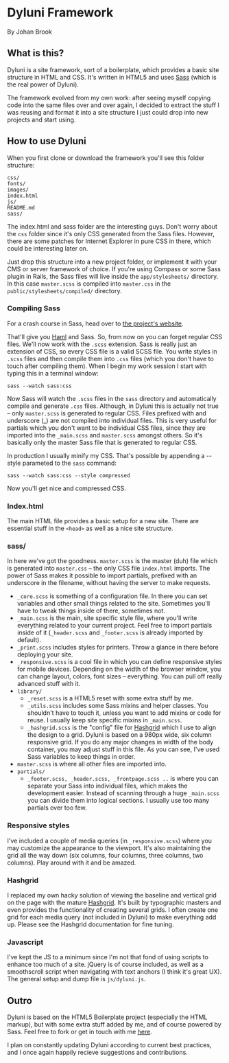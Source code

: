 # Dyluni Framework

By Johan Brook

## What is this?

Dyluni is a site framework, sort of a boilerplate, which provides a basic site structure in HTML and CSS. It's written in HTML5 and uses [Sass](http://sass-lang.com "Sass") (which is the real power of Dyluni). 

The framework evolved from my own work: after seeing myself copying code into the same files over and over again, I decided to extract the stuff I was reusing and format it into a site structure I just could drop into new projects and start using. 

## How to use Dyluni

When you first clone or download the framework you'll see this folder structure:

	css/
	fonts/
	images/
	index.html
	js/
	README.md
	sass/

The index.html and sass folder are the interesting guys. Don't worry about the `css` folder since it's only CSS generated from the Sass files. However, there are some patches for Internet Explorer in pure CSS in there, which could be interesting later on.

Just drop this structure into a new project folder, or implement it with your CMS or server framework of choice. If you're using Compass or some Sass plugin in Rails, the Sass files will live inside the `app/stylesheets/` directory. In this case `master.scss` is compiled into `master.css` in the `public/stylesheets/compiled/` directory. 

### Compiling Sass

For a crash course in Sass, head over to [the project's website](http://sass-lang.com/tutorial.html).

That'll give you [Haml](http://haml-lang.com/) and Sass. So, from now on you can forget regular CSS files. We'll now work with the `.scss` extension. Sass is really just an extension of CSS, so every CSS file is a valid SCSS file. You write styles in `.scss` files and then compile them into `.css` files (which you don't have to touch after compiling them). When I begin my work session I start with typing this in a terminal window:

	sass --watch sass:css

Now Sass will watch the `.scss` files in the `sass` directory and automatically compile and generate `.css` files. Although, in Dyluni this is actually not true – only `master.scss` is generated to regular CSS. Files prefixed with and underscore (_) are not compiled into individual files. This is very useful for partials which you don't want to be individual CSS files, since they are imported into the `_main.scss` and `master.scss` amongst others. So it's basically only the master Sass file that is generated to regular CSS.

In production I usually minify my CSS. That's possible by appending a --style parameted to the `sass` command:

	sass --watch sass:css --style compressed

Now you'll get nice and compressed CSS.

### Index.html

The main HTML file provides a basic setup for a new site. There are essential stuff in the `<head>` as well as a nice site structure.
	
### sass/

In here we've got the goodness. `master.scss` is the master (duh) file which is generated into `master.css` – the only CSS file `index.html` imports. The power of Sass makes it possible to import partials, prefixed with an underscore in the filename, without having the server to make requests. 

- `_core.scss` is something of a configuration file. In there you can set variables and other small things related to the site. Sometimes you'll have to tweak things inside of there, sometimes not.
- `_main.scss` is the main, site specific style file, where you'll write everything related to your current project. Feel free to import partials inside of it (`_header.scss` and `_footer.scss` is already imported by default).
- `_print.scss` includes styles for printers. Throw a glance in there before deploying your site.
- `_responsive.scss` is a cool file in which you can define responsive styles for mobile devices. Depending on the width of the browser window, you can change layout, colors, font sizes – everything. You can pull off really advanced stuff with it.
- `library/`
	- `_reset.scss` is a HTML5 reset with some extra stuff by me.
	- `_utils.scss` includes some Sass mixins and helper classes. You shouldn't have to touch it, unless you want to add mixins or code for reuse. I usually keep site specific mixins in `_main.scss`.
	- `_hashgrid.scss` is the "config" file for [Hashgrid](http://hashgrid.com) which I use to align the design to a grid. Dyluni is based on a 980px wide, six column responsive grid. If you do any major changes in width of the body container, you may adjust stuff in this file. As you can see, I've used Sass variables to keep things in order.
- `master.scss` is where all other files are imported into.
- `partials/`
	- `_footer.scss, _header.scss, _frontpage.scss ..` is where you can separate your Sass into individual files, which makes the development easier. Instead of scanning through a huge `_main.scss` you can divide them into logical sections. I usually use too many partials over too few.
	
### Responsive styles

I've included a couple of media queries (in `_responsive.scss`) where you may customize the appearance to the viewport. It's also maintaining the grid all the way down (six columns, four columns, three columns, two columns). Play around with it and be amazed.

### Hashgrid

I replaced my own hacky solution of viewing the baseline and vertical grid on the page with the mature [Hashgrid](http://hashgrid.com). It's built by typographic masters and even provides the functionality of creating several grids. I often create one grid for each media query (not included in Dyluni) to make everything add up. Please see the Hashgrid documentation for fine tuning.


### Javascript

I've kept the JS to a minimum since I'm not that fond of using scripts to enhance too much of a site. jQuery is of course included, as well as a smoothscroll script when navigating with text anchors (I think it's great UX). The general setup and dump file is `js/dyluni.js`.


## Outro

Dyluni is based on the HTML5 Boilerplate project (especially the HTML markup), but with some extra stuff added by me, and of course powered by Sass. Feel free to fork or get in touch with me [here](http://johanbrook.com "Contact"). 

I plan on constantly updating Dyluni according to current best practices, and I once again happily recieve suggestions and contributions.
